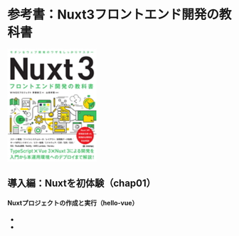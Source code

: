 # 参考書：Nuxt3フロントエンド開発の教科書
<img src="images/images01.jpg" alt="attach:cat" title="attach:cat" width="200" height="253">

## 導入編：Nuxtを初体験（chap01）
#### Nuxtプロジェクトの作成と実行（hello-vue）


- 
- 